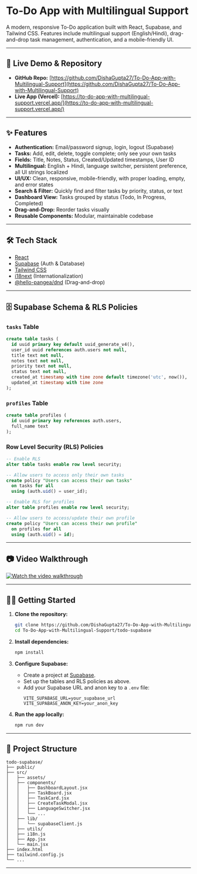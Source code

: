 # To-Do App with Multilingual Support

A modern, responsive To-Do application built with React, Supabase, and Tailwind CSS. Features include multilingual support (English/Hindi), drag-and-drop task management, authentication, and a mobile-friendly UI.

---

## 🚀 Live Demo & Repository

- **GitHub Repo:** [https://github.com/DishaGupta27/To-Do-App-with-Multilingual-Support](https://github.com/DishaGupta27/To-Do-App-with-Multilingual-Support)
- **Live App (Vercel):** [https://to-do-app-with-multilingual-support.vercel.app/](https://to-do-app-with-multilingual-support.vercel.app/)

---

## ✨ Features

- **Authentication:** Email/password signup, login, logout (Supabase)
- **Tasks:** Add, edit, delete, toggle complete; only see your own tasks
- **Fields:** Title, Notes, Status, Created/Updated timestamps, User ID
- **Multilingual:** English + Hindi, language switcher, persistent preference, all UI strings localized
- **UI/UX:** Clean, responsive, mobile-friendly, with proper loading, empty, and error states
- **Search & Filter:** Quickly find and filter tasks by priority, status, or text
- **Dashboard View:** Tasks grouped by status (Todo, In Progress, Completed)
- **Drag-and-Drop:** Reorder tasks visually
- **Reusable Components:** Modular, maintainable codebase

---

## 🛠️ Tech Stack

- [React](https://react.dev/)
- [Supabase](https://supabase.com/) (Auth & Database)
- [Tailwind CSS](https://tailwindcss.com/)
- [i18next](https://www.i18next.com/) (Internationalization)
- [@hello-pangea/dnd](https://github.com/hello-pangea/dnd) (Drag-and-drop)

---

## 🗄️ Supabase Schema & RLS Policies

### `tasks` Table

```sql
create table tasks (
  id uuid primary key default uuid_generate_v4(),
  user_id uuid references auth.users not null,
  title text not null,
  notes text not null,
  priority text not null,
  status text not null,
  created_at timestamp with time zone default timezone('utc', now()),
  updated_at timestamp with time zone
);
```

### `profiles` Table

```sql
create table profiles (
  id uuid primary key references auth.users,
  full_name text
);
```

### Row Level Security (RLS) Policies

```sql
-- Enable RLS
alter table tasks enable row level security;

-- Allow users to access only their own tasks
create policy "Users can access their own tasks"
  on tasks for all
  using (auth.uid() = user_id);

-- Enable RLS for profiles
alter table profiles enable row level security;

-- Allow users to access/update their own profile
create policy "Users can access their own profile"
  on profiles for all
  using (auth.uid() = id);
```

---

## 📷 Video Walkthrough 

 [![Watch the video walkthrough](https://img.shields.io/badge/Watch%20Video-%F0%9F%93%B7-blue?style=for-the-badge)](https://www.awesomescreenshot.com/video/45118055?key=b73f447d5fadea8de9cefaa478fdbc3c)  

---


## 🧑‍💻 Getting Started

1. **Clone the repository:**
    ```bash
    git clone https://github.com/DishaGupta27/To-Do-App-with-Multilingual-Support.git
    cd To-Do-App-with-Multilingual-Support/todo-supabase
    ```

2. **Install dependencies:**
    ```bash
    npm install
    ```

3. **Configure Supabase:**
    - Create a project at [Supabase](https://supabase.com/).
    - Set up the tables and RLS policies as above.
    - Add your Supabase URL and anon key to a `.env` file:
      ```
      VITE_SUPABASE_URL=your_supabase_url
      VITE_SUPABASE_ANON_KEY=your_anon_key
      ```

4. **Run the app locally:**
    ```bash
    npm run dev
    ```

---

## 📁 Project Structure

```
todo-supabase/
├── public/
├── src/
│   ├── assets/
│   ├── components/
│   │   ├── DashboardLayout.jsx
│   │   ├── TaskBoard.jsx
│   │   ├── TaskCard.jsx
│   │   ├── CreateTaskModal.jsx
│   │   ├── LanguageSwitcher.jsx
│   │   └── ...
│   ├── lib/
│   │   └── supabaseClient.js
│   ├── utils/
│   ├── i18n.js
│   ├── App.jsx
│   └── main.jsx
├── index.html
├── tailwind.config.js
└── ...
```

---
